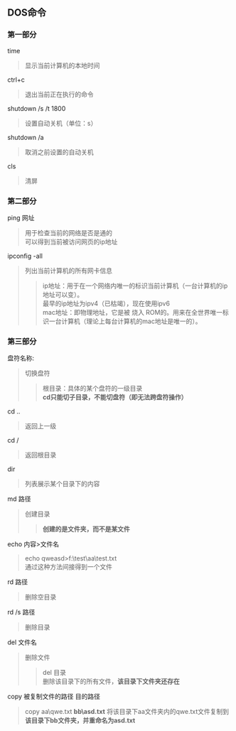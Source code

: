 ## DOS命令

### 第一部分  

time 
>显示当前计算机的本地时间  

ctrl+c 
>退出当前正在执行的命令  

shutdown /s /t 1800 
>设置自动关机（单位：s）  

shutdown /a 
>取消之前设置的自动关机  

cls 
>清屏  

### 第二部分 

ping 网址
>用于检查当前的网络是否是通的    
>可以得到当前被访问网页的ip地址 

ipconfig -all  
>列出当前计算机的所有网卡信息  
>>ip地址：用于在一个网络内唯一的标识当前计算机（一台计算机的ip地址可以变）。  
>>最早的ip地址为ipv4（已枯竭），现在使用ipv6  
>>mac地址：即物理地址，它是被 烧入 ROM的。用来在全世界唯一标识一台计算机（理论上每台计算机的mac地址是唯一的）。

### 第三部分 

盘符名称: 
>切换盘符  
>>根目录：具体的某个盘符的一级目录   
>>**cd只能切子目录，不能切盘符（即无法跨盘符操作）**

cd ..  
>返回上一级

cd /  
>返回根目录

dir  
>列表展示某个目录下的内容

md 路径
>创建目录  
>>**创建的是文件夹，而不是某文件**

echo 内容>文件名  
>echo qweasd>f:\test\aa\test.txt    
>通过这种方法间接得到一个文件

rd 路径  
>删除空目录

rd /s 路径  
>删除目录

del 文件名  
>删除文件  
>>del 目录  
>>删除该目录下的所有文件，**该目录下文件夹还存在**  

copy 被复制文件的路径 目的路径
>copy aa\qwe.txt **bb\asd.txt** 将该目录下aa文件夹内的qwe.txt文件复制到**该目录下bb文件夹，并重命名为asd.txt**  




